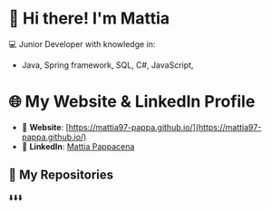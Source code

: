 # 👋 Hi there! I'm Mattia

💻 Junior Developer with knowledge in:

- Java, Spring framework, SQL, C#,  JavaScript, 

# 🌐 My Website & LinkedIn Profile

- 🔗 **Website**: [https://mattia97-pappa.github.io/](https://mattia97-pappa.github.io/)
- 💼 **LinkedIn**: [Mattia Pappacena](https://www.linkedin.com/in/mattia-pappacena/)

## 📁 My Repositories
⬇️⬇️⬇️
